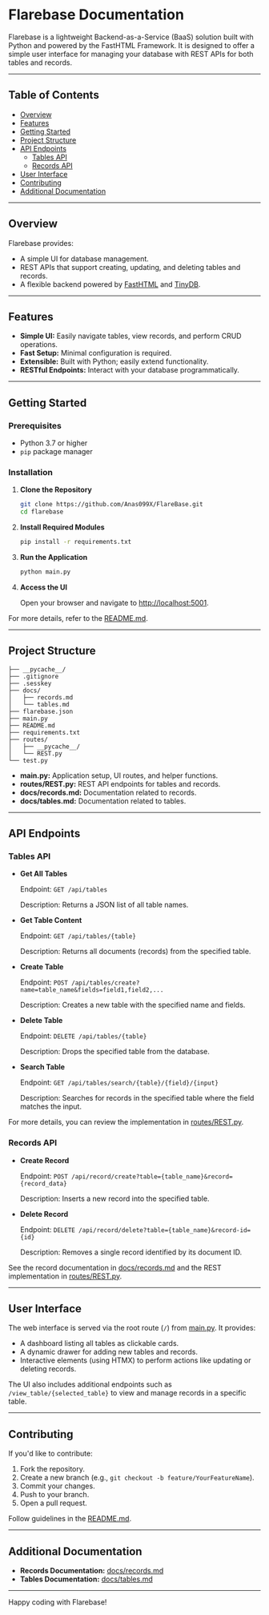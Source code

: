 # Flarebase Documentation

Flarebase is a lightweight Backend-as-a-Service (BaaS) solution built with Python and powered by the FastHTML Framework. It is designed to offer a simple user interface for managing your database with REST APIs for both tables and records.

---

## Table of Contents

- [Overview](#overview)
- [Features](#features)
- [Getting Started](#getting-started)
- [Project Structure](#project-structure)
- [API Endpoints](#api-endpoints)
  - [Tables API](#tables-api)
  - [Records API](#records-api)
- [User Interface](#user-interface)
- [Contributing](#contributing)
- [Additional Documentation](#additional-documentation)

---

## Overview

Flarebase provides:
- A simple UI for database management.
- REST APIs that support creating, updating, and deleting tables and records.
- A flexible backend powered by [FastHTML](main.py) and [TinyDB](main.py).

---

## Features

- **Simple UI:** Easily navigate tables, view records, and perform CRUD operations.
- **Fast Setup:** Minimal configuration is required.
- **Extensible:** Built with Python; easily extend functionality.
- **RESTful Endpoints:** Interact with your database programmatically.

---

## Getting Started

### Prerequisites

- Python 3.7 or higher
- `pip` package manager

### Installation

1. **Clone the Repository**
   ```bash
   git clone https://github.com/Anas099X/FlareBase.git
   cd flarebase
   ```
2. **Install Required Modules**
   ```bash
   pip install -r requirements.txt
   ```
3. **Run the Application**
   ```bash
   python main.py
   ```
4. **Access the UI**

   Open your browser and navigate to [http://localhost:5001](http://localhost:5001).

For more details, refer to the [README.md](README.md).

---

## Project Structure

```
├── __pycache__/
├── .gitignore
├── .sesskey
├── docs/
│   ├── records.md
│   └── tables.md
├── flarebase.json
├── main.py
├── README.md
├── requirements.txt
├── routes/
│   ├── __pycache__/
│   └── REST.py
└── test.py
```

- **main.py:** Application setup, UI routes, and helper functions.
- **routes/REST.py:** REST API endpoints for tables and records.
- **docs/records.md:** Documentation related to records.
- **docs/tables.md:** Documentation related to tables.

---

## API Endpoints

### Tables API

- **Get All Tables**
  
  Endpoint: `GET /api/tables`
  
  Description: Returns a JSON list of all table names.
  
- **Get Table Content**
  
  Endpoint: `GET /api/tables/{table}`
  
  Description: Returns all documents (records) from the specified table.
  
- **Create Table**
  
  Endpoint: `POST /api/tables/create?name=table_name&fields=field1,field2,...`
  
  Description: Creates a new table with the specified name and fields.
  
- **Delete Table**
  
  Endpoint: `DELETE /api/tables/{table}`
  
  Description: Drops the specified table from the database.

- **Search Table**
  
  Endpoint: `GET /api/tables/search/{table}/{field}/{input}`
  
  Description: Searches for records in the specified table where the field matches the input.

For more details, you can review the implementation in [routes/REST.py](routes/REST.py).

### Records API

- **Create Record**
  
  Endpoint: `POST /api/record/create?table={table_name}&record={record_data}`
  
  Description: Inserts a new record into the specified table.
  
- **Delete Record**
  
  Endpoint: `DELETE /api/record/delete?table={table_name}&record-id={id}`
  
  Description: Removes a single record identified by its document ID.

See the record documentation in [docs/records.md](docs/records.md) and the REST implementation in [routes/REST.py](routes/REST.py).

---

## User Interface

The web interface is served via the root route (`/`) from [main.py](main.py). It provides:
- A dashboard listing all tables as clickable cards.
- A dynamic drawer for adding new tables and records.
- Interactive elements (using HTMX) to perform actions like updating or deleting records.

The UI also includes additional endpoints such as `/view_table/{selected_table}` to view and manage records in a specific table.

---

## Contributing

If you'd like to contribute:
1. Fork the repository.
2. Create a new branch (e.g., `git checkout -b feature/YourFeatureName`).
3. Commit your changes.
4. Push to your branch.
5. Open a pull request.

Follow guidelines in the [README.md](README.md).

---

## Additional Documentation

- **Records Documentation:** [docs/records.md](records.md)
- **Tables Documentation:** [docs/tables.md](tables.md)

---

Happy coding with Flarebase!
